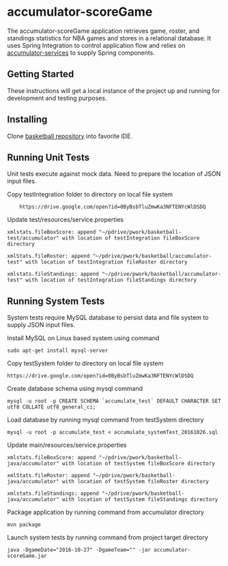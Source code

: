 # accumulator-scoreGame

The accumulator-scoreGame application retrieves game, roster, and standings statistics for NBA games and stores in a relational database.  It uses Spring Integration to control application flow and relies on [accumulator-services](id:https://github.com/pablote3/basketball-java/tree/master/accumulator/accumulator-services) to supply Spring components. 

## Getting Started

These instructions will get a local instance of the project up and running for development and testing purposes.

## Installing

Clone [basketball repository](id:https://github.com/pablote3/basketball-java) into favorite IDE.

## Running Unit Tests

Unit tests execute against mock data. Need to prepare the location of JSON input files.

  Copy testIntegration folder to directory on local file system

        https://drive.google.com/open?id=0ByBsbTluZmwKa3NFTENYcWlDSDQ

  Update test/resources/service.properties

    xmlstats.fileBoxScore: append "~/pdrive/pwork/basketball-test/accumulator" with location of testIntegration fileBoxScore directory
    
    xmlStats.fileRoster: append "~/pdrive/pwork/basketball/accumulator-test" with location of testIntegration fileRoster directory
    
    xmlstats.fileStandings: append "~/pdrive/pwork/basketball/accumulator-test" with location of testIntegration fileStandings directory

## Running System Tests

System tests require MySQL database to persist data and file system to supply JSON input files.

Install MySQL on Linux based system using command

    sudo apt-get install mysql-server
    
Copy testSystem folder to directory on local file system
   
    https://drive.google.com/open?id=0ByBsbTluZmwKa3NFTENYcWlDSDQ

Create database schema using mysql command

    mysql -u root -p CREATE SCHEMA `accumulate_test` DEFAULT CHARACTER SET utf8 COLLATE utf8_general_ci;
    
Load database by running mysql command from testSystem directory

    mysql -u root -p accumulate_test < accumulate_systemTest_20161026.sql

Update main/resources/service.properties

    xmlstats.fileBoxScore: append "~/pdrive/pwork/basketball-java/accumulator" with location of testSystem fileBoxScore directory
    
    xmlStats.fileRoster: append "~/pdrive/pwork/basketball-java/accumulator" with location of testSystem fileRoster directory
    
    xmlstats.fileStandings: append "~/pdrive/pwork/basketball-java/accumulator" with location of testSystem fileStandings directory
    
Package application by running command from accumulator directory

    mvn package
    
Launch system tests by running command from project target directory
    
    java -DgameDate="2016-10-27" -DgameTeam="" -jar accumulator-scoreGame.jar
